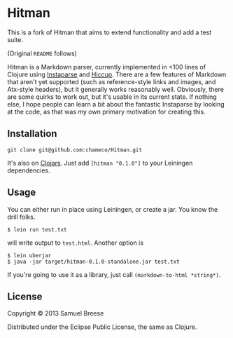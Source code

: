 Hitman
======

This is a fork of Hitman that aims to extend functionality and add a test suite.

(Original `README` follows)

Hitman is a Markdown parser, currently implemented in <100 lines of Clojure using [Instaparse](https://github.com/Engelberg/instaparse) and [Hiccup](https://github.com/weavejester/hiccup). There are a few features of Markdown that aren't yet supported (such as reference-style links and images, and Atx-style headers), but it generally works reasonably well. Obviously, there are some quirks to work out, but it's usable in its current state. If nothing else, I hope people can learn a bit about the fantastic Instaparse by looking at the code, as that was my own primary motivation for creating this.

Installation
------

`git clone git@github.com:chameco/Hitman.git`

It's also on [Clojars](https://clojars.org/hitman). Just add `[hitman "0.1.0"]` to your Leiningen dependencies.

Usage
-----

You can either run in place using Leiningen, or create a jar. You know the drill folks.

    $ lein run test.txt

will write output to `test.html`. Another option is

    $ lein uberjar
    $ java -jar target/hitman-0.1.0-standalone.jar test.txt

If you're going to use it as a library, just call `(markdown-to-html *string*)`.

License
-----

Copyright © 2013 Samuel Breese

Distributed under the Eclipse Public License, the same as Clojure.
